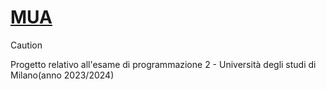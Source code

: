 # [MUA](https://it.wikipedia.org/wiki/Client_di_posta_elettronica)
> [!CAUTION]
> Progetto relativo all'esame di programmazione 2 - Università degli studi di Milano(anno 2023/2024)
